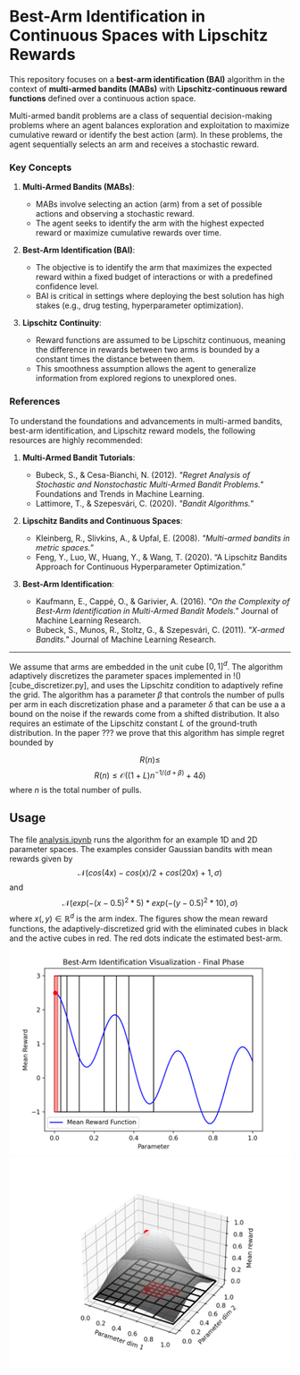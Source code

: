 
# Best-Arm Identification in Continuous Spaces with Lipschitz Rewards

This repository focuses on a **best-arm identification (BAI)** algorithm in the context of **multi-armed bandits (MABs)** with **Lipschitz-continuous reward functions** defined over a continuous action space.

Multi-armed bandit problems are a class of sequential decision-making problems where an agent balances exploration and exploitation to maximize cumulative reward or identify the best action (arm). In these problems, the agent sequentially selects an arm and receives a stochastic reward.

### Key Concepts

1. **Multi-Armed Bandits (MABs)**:
   - MABs involve selecting an action (arm) from a set of possible actions and observing a stochastic reward.
   - The agent seeks to identify the arm with the highest expected reward or maximize cumulative rewards over time.

2. **Best-Arm Identification (BAI)**:
   - The objective is to identify the arm that maximizes the expected reward within a fixed budget of interactions or with a predefined confidence level.
   - BAI is critical in settings where deploying the best solution has high stakes (e.g., drug testing, hyperparameter optimization).

3. **Lipschitz Continuity**:
   - Reward functions are assumed to be Lipschitz continuous, meaning the difference in rewards between two arms is bounded by a constant times the distance between them.
   - This smoothness assumption allows the agent to generalize information from explored regions to unexplored ones.

### References

To understand the foundations and advancements in multi-armed bandits, best-arm identification, and Lipschitz reward models, the following resources are highly recommended:

1. **Multi-Armed Bandit Tutorials**:
   - Bubeck, S., & Cesa-Bianchi, N. (2012). *"Regret Analysis of Stochastic and Nonstochastic Multi-Armed Bandit Problems."* Foundations and Trends in Machine Learning.
   - Lattimore, T., & Szepesvári, C. (2020). *"Bandit Algorithms."*

2. **Lipschitz Bandits and Continuous Spaces**:
   - Kleinberg, R., Slivkins, A., & Upfal, E. (2008). *"Multi-armed bandits in metric spaces."*
   - Feng, Y., Luo, W., Huang, Y., & Wang, T. (2020). “A Lipschitz Bandits Approach for Continuous Hyperparameter Optimization.”

3. **Best-Arm Identification**:
   - Kaufmann, E., Cappé, O., & Garivier, A. (2016). *"On the Complexity of Best-Arm Identification in Multi-Armed Bandit Models."* Journal of Machine Learning Research.
   - Bubeck, S., Munos, R., Stoltz, G., & Szepesvári, C. (2011). *"X-armed Bandits."* Journal of Machine Learning Research.

---

We assume that arms are embedded in the unit cube $[0, 1]^d$. The algorithm adaptively discretizes the parameter spaces implemented in !()[cube_discretizer.py], and uses the Lipschitz condition to adaptively refine the grid. The algorithm has a parameter $\beta$ that controls the number of pulls per arm in each discretization phase and a parameter $\delta$ that can be use a a bound on the noise if the rewards come from a shifted distribution. It also requires an estimate of the Lipschitz constant $L$ of the ground-truth distribution. In the paper ??? we prove that this algorithm has simple regret bounded by

$$R(n) \leq $$
$$R(n) \leq \mathcal{O}\left( (1+L)n^{-1/(d+\beta)} +4\delta \right) $$
where $n$ is the total number of pulls.

## Usage

The file [analysis.ipynb](analysis.ipynb) runs the algorithm for an example 1D and 2D parameter spaces.
The examples consider Gaussian bandits with mean rewards given by
$$\mathcal{N}(cos(4x)-cos(x)/2 +cos(20x)+1, \sigma)$$
and
$$\mathcal{N}(exp(-(x-0.5)^2 * 5) * exp(-(y-0.5)^2 * 10), \sigma)$$
where $x(,y)\in\mathbb{R}^d$ is the arm index.
The figures show the mean reward functions, the adaptively-discretized grid with the eliminated cubes in black and the active cubes in red. The red dots indicate the estimated best-arm.
![first](test_1D.png)  ![second](test_2D.png)
